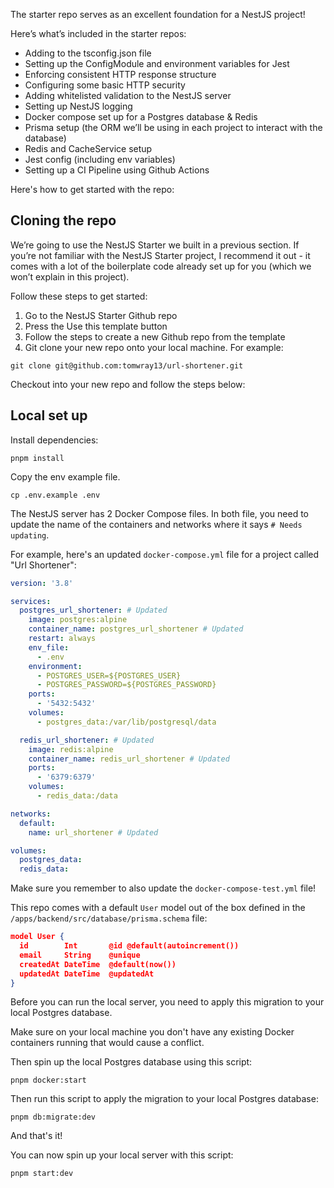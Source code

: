 The starter repo serves as an excellent foundation for a NestJS project!

Here’s what’s included in the starter repos:

- Adding to the tsconfig.json file
- Setting up the ConfigModule and environment variables for Jest
- Enforcing consistent HTTP response structure
- Configuring some basic HTTP security
- Adding whitelisted validation to the NestJS server
- Setting up NestJS logging
- Docker compose set up for a Postgres database & Redis
- Prisma setup (the ORM we’ll be using in each project to interact with the database)
- Redis and CacheService setup
- Jest config (including env variables)
- Setting up a CI Pipeline using Github Actions

Here's how to get started with the repo:

## Cloning the repo

We’re going to use the NestJS Starter we built in a previous section. If you’re not familiar with the NestJS Starter project, I recommend it out - it comes with a lot of the boilerplate code already set up for you (which we won’t explain in this project).

Follow these steps to get started:

1. Go to the NestJS Starter Github repo
2. Press the Use this template button
3. Follow the steps to create a new Github repo from the template
4. Git clone your new repo onto your local machine. For example:

```
git clone git@github.com:tomwray13/url-shortener.git
```

Checkout into your new repo and follow the steps below:

## Local set up

Install dependencies:

```
pnpm install
```

Copy the env example file.

```
cp .env.example .env
```


The NestJS server has 2 Docker Compose files. In both file, you need to update the name of the containers and networks where it says `# Needs updating`.

For example, here's an updated `docker-compose.yml` file for a project called "Url Shortener":

```yml
version: '3.8'

services:
  postgres_url_shortener: # Updated
    image: postgres:alpine
    container_name: postgres_url_shortener # Updated
    restart: always
    env_file:
      - .env
    environment:
      - POSTGRES_USER=${POSTGRES_USER}
      - POSTGRES_PASSWORD=${POSTGRES_PASSWORD}
    ports:
      - '5432:5432'
    volumes:
      - postgres_data:/var/lib/postgresql/data

  redis_url_shortener: # Updated
    image: redis:alpine
    container_name: redis_url_shortener # Updated
    ports:
      - '6379:6379'
    volumes:
      - redis_data:/data

networks:
  default:
    name: url_shortener # Updated

volumes:
  postgres_data:
  redis_data:
```

Make sure you remember to also update the `docker-compose-test.yml` file!

This repo comes with a default `User` model out of the box defined in the `/apps/backend/src/database/prisma.schema` file:

```json
model User {
  id        Int       @id @default(autoincrement())
  email     String    @unique
  createdAt DateTime  @default(now())
  updatedAt DateTime  @updatedAt
}
```

Before you can run the local server, you need to apply this migration to your local Postgres database.

Make sure on your local machine you don't have any existing Docker containers running that would cause a conflict.

Then spin up the local Postgres database using this script:

```shell
pnpm docker:start
```

Then run this script to apply the migration to your local Postgres database:

```shell
pnpm db:migrate:dev
```

And that's it!

You can now spin up your local server with this script:

```shell
pnpm start:dev
```
